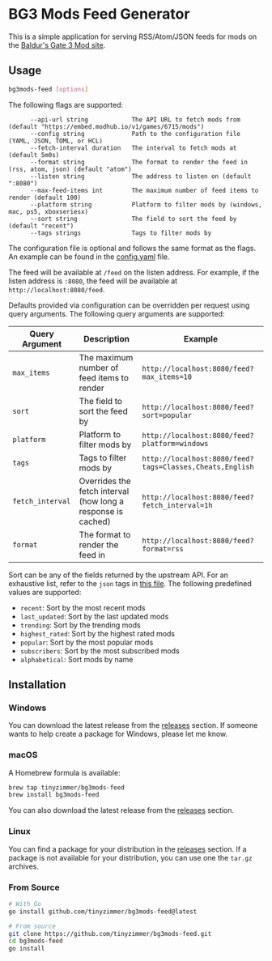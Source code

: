 # BG3 Mods Feed Generator

This is a simple application for serving RSS/Atom/JSON feeds for mods on the [Baldur's Gate 3 Mod site](https://baldursgate3.game/mods).

## Usage

```bash
bg3mods-feed [options]
```

The following flags are supported:

```
      --api-url string            The API URL to fetch mods from (default "https://embed.modhub.io/v1/games/6715/mods")
      --config string             Path to the configuration file (YAML, JSON, TOML, or HCL)
      --fetch-interval duration   The interval to fetch mods at (default 5m0s)
      --format string             The format to render the feed in (rss, atom, json) (default "atom")
      --listen string             The address to listen on (default ":8080")
      --max-feed-items int        The maximum number of feed items to render (default 100)
      --platform string           Platform to filter mods by (windows, mac, ps5, xboxseriesx)
      --sort string               The field to sort the feed by (default "recent")
      --tags strings              Tags to filter mods by
```

The configuration file is optional and follows the same format as the flags.
An example can be found in the [config.yaml](contrib/etc/config.yaml) file.

The feed will be available at `/feed` on the listen address.
For example, if the listen address is `:8080`, the feed will be available at `http://localhost:8080/feed`.

Defaults provided via configuration can be overridden per request using query arguments.
The following query arguments are supported:

| Query Argument   | Description                                                  | Example                                                  |
| ---------------- | ------------------------------------------------------------ | -------------------------------------------------------- |
| `max_items`      | The maximum number of feed items to render                   | `http://localhost:8080/feed?max_items=10`                |
| `sort`           | The field to sort the feed by                                | `http://localhost:8080/feed?sort=popular`                |
| `platform`       | Platform to filter mods by                                   | `http://localhost:8080/feed?platform=windows`            |
| `tags`           | Tags to filter mods by                                       | `http://localhost:8080/feed?tags=Classes,Cheats,English` |
| `fetch_interval` | Overrides the fetch interval (how long a response is cached) | `http://localhost:8080/feed?fetch_interval=1h`           |
| `format`         | The format to render the feed in                             | `http://localhost:8080/feed?format=rss`                  |

Sort can be any of the fields returned by the upstream API.
For an exhaustive list, refer to the `json` tags in [this file](internal/mods/types.go).
The following predefined values are supported:

- `recent`: Sort by the most recent mods
- `last_updated`: Sort by the last updated mods
- `trending`: Sort by the trending mods
- `highest_rated`: Sort by the highest rated mods
- `popular`: Sort by the most popular mods
- `subscribers`: Sort by the most subscribed mods
- `alphabetical`: Sort mods by name

## Installation

### Windows

You can download the latest release from the [releases](https://github.com/tinyzimmer/bg3mods-feed/releases/latest) section.
If someone wants to help create a package for Windows, please let me know.

### macOS

A Homebrew formula is available:

```bash
brew tap tinyzimmer/bg3mods-feed
brew install bg3mods-feed
```

You can also download the latest release from the [releases](https://github.com/tinyzimmer/bg3mods-feed/releases/latest) section.

### Linux

You can find a package for your distribution in the [releases](https://github.com/tinyzimmer/bg3mods-feed/releases/latest) section.
If a package is not available for your distribution, you can use one the `tar.gz` archives.

### From Source

```bash
# With Go
go install github.com/tinyzimmer/bg3mods-feed@latest

# From source
git clone https://github.com/tinyzimmer/bg3mods-feed.git
cd bg3mods-feed
go install
```
